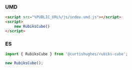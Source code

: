 
### UMD
```html
<script src="%PUBLIC_URL%/js/index.umd.js"></script>
<script>
    new RubiksCube()
</script>
```

### ES
```js
import { RubiksCube } from '@curtishughes/rubiks-cube';

new RubiksCube();
```
